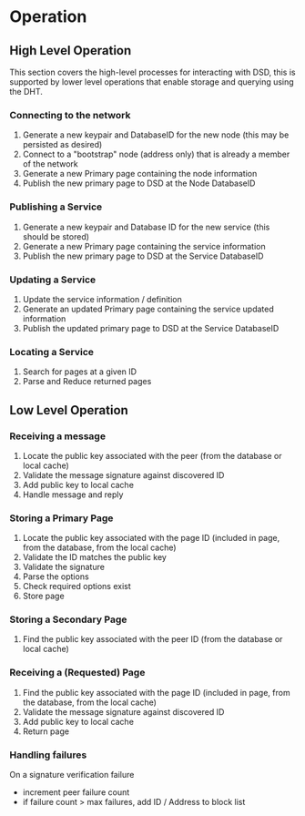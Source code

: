 # Operation

## High Level Operation

This section covers the high-level processes for interacting with DSD, this is supported by lower level operations that enable storage and querying using the DHT.

### Connecting to the network

1. Generate a new keypair and DatabaseID for the new node \(this may be persisted as desired\)
2. Connect to a "bootstrap" node \(address only\) that is already a member of the network
3. Generate a new Primary page containing the node information
4. Publish the new primary page to DSD at the Node DatabaseID

### Publishing a Service

1. Generate a new keypair and Database ID for the new service \(this should be stored\)
2. Generate a new Primary page containing the service information
3. Publish the new primary page to DSD at the Service DatabaseID

### Updating a Service

1. Update the service information / definition
2. Generate an updated Primary page containing the service updated information
3. Publish the updated primary page to DSD at the Service DatabaseID

### Locating a Service

1. Search for pages at a given ID
2. Parse and Reduce returned pages

## Low Level Operation

### Receiving a message

1. Locate the public key associated with the peer \(from the database or local cache\)
2. Validate the message signature against discovered ID
3. Add public key to local cache
4. Handle message and reply

### Storing a Primary Page

1. Locate the public key associated with the page ID \(included in page, from the database, from the local cache\)
2. Validate the ID matches the public key
3. Validate the signature
4. Parse the options
5. Check required options exist
6. Store page

### Storing a Secondary Page

1. Find the public key associated with the peer ID \(from the database or local cache\)

### Receiving a \(Requested\) Page

1. Find the public key associated with the page ID \(included in page, from the database, from the local cache\)
2. Validate the message signature against discovered ID
3. Add public key to local cache
4. Return page

### Handling failures

On a signature verification failure

* increment peer failure count
* if failure count &gt; max failures, add ID / Address to block list

